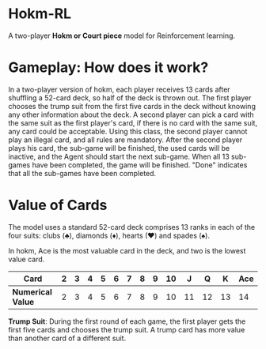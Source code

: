 # Hokm-RL
A two-player **Hokm or Court piece** model for Reinforcement learning.



# Gameplay: How does it work?

In a two-player version of hokm, each player receives 13 cards after shuffling a 52-card deck, so half of the deck is thrown out. The first player chooses the trump suit from the first five cards in the deck without knowing any other information about the deck. A second player can pick a card with the same suit as the first player's card, if there is no card with the same suit, any card could be acceptable.
Using this class, the second player cannot play an illegal card, and all rules are mandatory. After the second player plays his card, the sub-game will be finished, the used cards will be inactive, and the Agent should start the next sub-game.
When all 13 sub-games have been completed, the game will be finished. "Done" indicates that all the sub-games have been completed.

# Value of Cards

The model uses a standard 52-card deck comprises 13 ranks in each of the four suits: clubs (♣), diamonds (♦), hearts (♥) and spades (♠).

In hokm, Ace is the most valuable card in the deck, and two is the lowest value card.

**Card**| 2 | 3 | 4 | 5 | 6 | 7 | 8 | 9 | 10 | J  | Q  | K  | Ace |
|---|---|---|---|---|---|---|---|---|----|----|----|----|-----|
**Numerical Value**| 2 | 3 | 4 | 5 | 6 | 7 | 8 | 9 | 10 | 11 | 12 | 13 | 14  |


**Trump Suit**:
During the first round of each game, the first player gets the first five cards and chooses the trump suit.
A trump card has more value than another card of a different suit.

